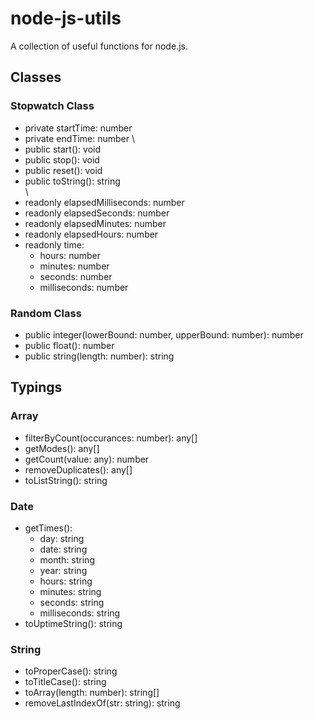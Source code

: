 # node-js-utils
A collection of useful functions for node.js.

## Classes

### Stopwatch Class
- private startTime: number        
- private endTime: number 
\       
- public start(): void        
- public stop(): void        
- public reset(): void        
- public toString(): string     
\   
- readonly elapsedMilliseconds: number        
- readonly elapsedSeconds: number        
- readonly elapsedMinutes: number        
- readonly elapsedHours: number        
- readonly time:    
    - hours: number        
    - minutes: number        
    - seconds: number        
    - milliseconds: number        

### Random Class
- public integer(lowerBound: number, upperBound: number): number        
- public float(): number        
- public string(length: number): string      

## Typings

### Array
- filterByCount(occurances: number): any[]        
- getModes(): any[]        
- getCount(value: any): number        
- removeDuplicates(): any[]        
- toListString(): string        

### Date 
- getTimes():    
    - day: string        
    - date: string        
    - month: string        
    - year: string        
    - hours: string        
    - minutes: string        
    - seconds: string        
    - milliseconds: string        
- toUptimeString(): string         

### String
- toProperCase(): string        
- toTitleCase(): string        
- toArray(length: number): string[]        
- removeLastIndexOf(str: string): string        